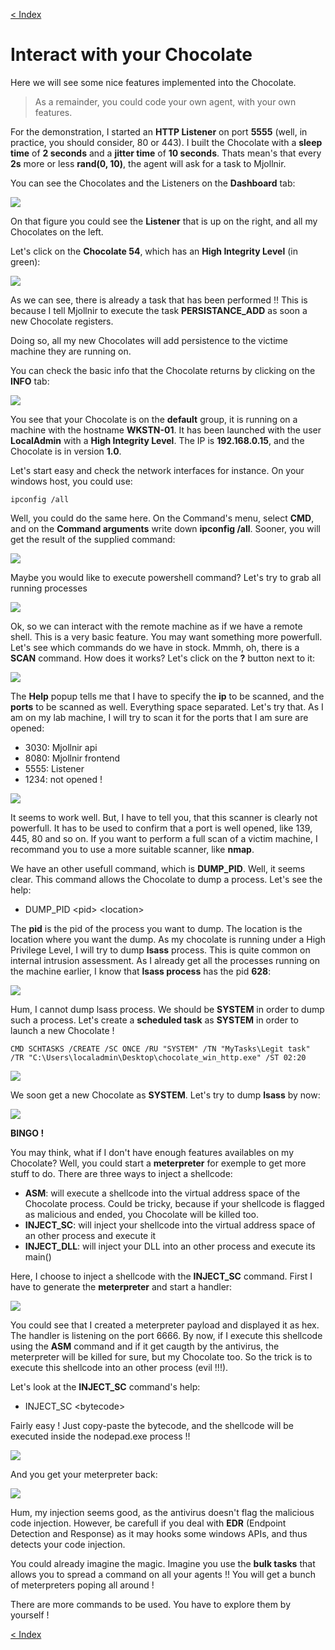 [< Index](index.md)

# Interact with your Chocolate

Here we will see some nice features implemented into the Chocolate.

> As a remainder, you could code your own agent, with your own features.

For the demonstration, I started an **HTTP Listener** on port **5555** (well, in practice, you should consider, 80 or 443). I built the Chocolate with a **sleep time** of **2 seconds** and a **jitter time** of **10 seconds**. Thats mean's that every **2s** more or less **rand(0, 10)**, the agent will ask for a task to Mjollnir.

You can see the Chocolates and the Listeners on the **Dashboard** tab:

![](images/chocolate-interaction/dashboard.png)

On that figure you could see the **Listener** that is up on the right, and all my Chocolates on the left.

Let's click on the **Chocolate 54**, which has an **High Integrity Level** (in green):

![](images/chocolate-interaction/open_chocolate.png)

As we can see, there is already a task that has been performed !! This is because I tell Mjollnir to execute the task **PERSISTANCE_ADD** as soon a new Chocolate registers.

Doing so, all my new Chocolates will add persistence to the victime machine they are running on.

You can check the basic info that the Chocolate returns by clicking on the **INFO** tab:

![](images/chocolate-interaction/infos.png)

You see that your Chocolate is on the **default** group, it is running on a machine with the hostname **WKSTN-01**. It has been launched with the user **LocalAdmin** with a **High Integrity Level**. The IP is **192.168.0.15**, and the Chocolate is in version **1.0**.

Let's start easy and check the network interfaces for instance. On your windows host, you could use:
```
ipconfig /all
```

Well, you could do the same here. On the Command's menu, select **CMD**, and on the **Command arguments** write down **ipconfig /all**. Sooner, you will get the result of the supplied command:

![](images/chocolate-interaction/ipconfig.png)

Maybe you would like to execute powershell command? Let's try to grab all running processes

![](images/chocolate-interaction/process.png)

Ok, so we can interact with the remote machine as if we have a remote shell. This is a very basic feature. You may want something more powerfull. Let's see which commands do we have in stock. Mmmh, oh, there is a **SCAN** command. How does it works? Let's click on the **?** button next to it:

![](images/chocolate-interaction/help.png)

The **Help** popup tells me that I have to specify the **ip** to be scanned, and the **ports** to be scanned as well. Everything space separated. Let's try that. As I am on my lab machine, I will try to scan it for the ports that I am sure are opened:
* 3030: Mjollnir api
* 8080: Mjollnir frontend
* 5555: Listener
* 1234: not opened !

![](images/chocolate-interaction/scan.png)

It seems to work well. But, I have to tell you, that this scanner is clearly not powerfull. It has to be used to confirm that a port is well opened, like 139, 445, 80 and so on. If you want to perform a full scan of a victim machine, I recommand you to use a more suitable scanner, like **nmap**.

We have an other usefull command, which is **DUMP_PID**. Well, it seems clear. This command allows the Chocolate to dump a process. Let's see the help:
* DUMP_PID \<pid\> \<location\>

The **pid** is the pid of the process you want to dump. The location is the location where you want the dump. As my chocolate is running under a High Privilege Level, I will try to dump **lsass** process. This is quite common on internal intrusion assessment. As I already get all the processes running on the machine earlier, I know that **lsass process** has the pid **628**:

![](images/chocolate-interaction/lsass_error.png)

Hum, I cannot dump lsass process. We should be **SYSTEM** in order to dump such a process. Let's create a **scheduled task** as **SYSTEM** in order to launch a new Chocolate !
```
CMD SCHTASKS /CREATE /SC ONCE /RU "SYSTEM" /TN "MyTasks\Legit task" /TR "C:\Users\localadmin\Desktop\chocolate_win_http.exe" /ST 02:20
```

![](images/chocolate-interaction/scheduled_task.png)

We soon get a new Chocolate as **SYSTEM**. Let's try to dump **lsass** by now:

![](images/chocolate-interaction/lsass_success.png)

**BINGO !**

You may think, what if I don't have enough features availables on my Chocolate? Well, you could start a **meterpreter** for exemple to get more stuff to do. There are three ways to inject a shellcode:
* **ASM**: will execute a shellcode into the virtual address space of the Chocolate process. Could be tricky, because if your shellcode is flagged as malicious and ended, you Chocolate will be killed too.
* **INJECT_SC**: will inject your shellcode into the virtual address space of an other process and execute it
* **INJECT_DLL**: will inject your DLL into an other process and execute its main()

Here, I choose to inject a shellcode with the **INJECT_SC** command. First I have to generate the **meterpreter** and start a handler:

![](images/chocolate-interaction/msfconsole.png)

You could see that I created a meterpreter payload and displayed it as hex. The handler is listening on the port 6666. By now, if I execute this shellcode using the **ASM** command and if it get caugth by the antivirus, the meterpreter will be killed for sure, but my Chocolate too. So the trick is to execute this shellcode into an other process (evil !!!).

Let's look at the **INJECT_SC** command's help:
* INJECT_SC \<bytecode\>

Fairly easy ! Just copy-paste the bytecode, and the shellcode will be executed inside the nodepad.exe process !!

![](images/chocolate-interaction/inject_sc_success.png)

And you get your meterpreter back:

![](images/chocolate-interaction/meterpreter_success.png)

Hum, my injection seems good, as the antivirus doesn't flag the malicious code injection. However, be carefull if you deal with **EDR** (Endpoint Detection and Response) as it may hooks some windows APIs, and thus detects your code injection.

You could already imagine the magic. Imagine you use the **bulk tasks** that allows you to spread a command on all your agents !! You will get a bunch of meterpreters poping all around !

There are more commands to be used. You have to explore them by yourself !

[< Index](index.md)